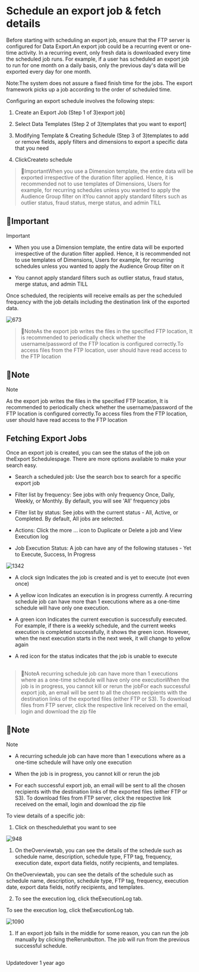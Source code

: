 # Schedule an export job & fetch details

Before starting with scheduling an export job, ensure that the FTP server is configured for Data Export.An export job could be a recurring event or one-time activity. In a recurring event, only fresh data is downloaded every time the scheduled job runs. For example, if a user has scheduled an export job to run for one month on a daily basis, only the previous day's data will be exported every day for one month.

Note:The system does not assure a fixed finish time for the jobs. The export framework picks up a job according to the order of scheduled time.

Configuring an export schedule involves the following steps:

1. Create an Export Job (Step 1 of 3)export job]

2. Select Data Templates (Step 2 of 3)templates that you want to export]

3. Modifying Template & Creating Schedule (Step 3 of 3)templates to add or remove fields, apply filters and dimensions to export a specific data that you need

4. ClickCreateto schedule

> 📘ImportantWhen you use a Dimension template, the entire data will be exported irrespective of the duration filter applied. Hence, it is recommended not to use templates of Dimensions, Users for example, for recurring schedules unless you wanted to apply the Audience Group filter on itYou cannot apply standard filters such as outlier status, fraud status, merge status, and admin TILL

## 📘Important

Important

- When you use a Dimension template, the entire data will be exported irrespective of the duration filter applied. Hence, it is recommended not to use templates of Dimensions, Users for example, for recurring schedules unless you wanted to apply the Audience Group filter on it

- You cannot apply standard filters such as outlier status, fraud status, merge status, and admin TILL

Once scheduled, the recipients will receive emails as per the scheduled frequency with the job details including the destination link of the exported data.

![673](https://files.readme.io/aa16acc-Uv54KdWoMjekGZdBu9jNzng3_KTWhoGbUQ.png)

> 📘NoteAs the export job writes the files in the specified FTP location, It is recommended to periodically check whether the username/password of the FTP location is configured correctly.To access files from the FTP location, user should have read access to the FTP location

## 📘Note

Note

As the export job writes the files in the specified FTP location, It is recommended to periodically check whether the username/password of the FTP location is configured correctly.To access files from the FTP location, user should have read access to the FTP location

## Fetching Export Jobs

Once an export job is created, you can see the status of the job on theExport Schedulespage. There are more options available to make your search easy.

- Search a scheduled job: Use the search box to search for a specific export job

- Filter list by frequency: See jobs with only frequency Once, Daily, Weekly, or Monthly. By default, you will see 'All' frequency jobs

- Filter list by status: See jobs with the current status - All, Active, or Completed. By default, All jobs are selected.

- Actions: Click the more ... icon to Duplicate or Delete a job and View Execution log

- Job Execution Status: A job can have any of the following statuses - Yet to Execute, Success, In Progress

![1342](https://files.readme.io/49d0d25-io363_yGFFgtwcUvfbi1hc5DM4Dwa8BrFA.png)

- A clock sign Indicates the job is created and is yet to execute (not even once)

- A yellow icon Indicates an execution is in progress currently. A recurring schedule job can have more than 1 executions where as a one-time schedule will have only one execution.

- A green icon Indicates the current execution is successfully executed. For example, if there is a weekly schedule, and the current weeks execution is completed successfully, it shows the green icon. However, when the next execution starts in the next week, it will change to yellow again

- A red icon for the status indicates that the job is unable to execute

## 

> 📘NoteA recurring schedule job can have more than 1 executions where as a one-time schedule will have only one executionWhen the job is in progress, you cannot kill or rerun the jobFor each successful export job, an email will be sent to all the chosen recipients with the destination links of the exported files  (either FTP or S3). To download files from FTP server, click the respective link received on the email, login and download the zip file

## 📘Note

Note

- A recurring schedule job can have more than 1 executions where as a one-time schedule will have only one execution

- When the job is in progress, you cannot kill or rerun the job

- For each successful export job, an email will be sent to all the chosen recipients with the destination links of the exported files  (either FTP or S3). To download files from FTP server, click the respective link received on the email, login and download the zip file

To view details of a specific job:

1. Click on theschedulethat you want to see

![948](https://files.readme.io/d5a41f4-fZmsndk_oK3ggNnBVcKb-n8BbUNWhJmqhg.png)

1. On theOverviewtab, you can see the details of the schedule such as schedule name, description, schedule type, FTP tag, frequency, execution date, export data fields, notify recipients, and templates.

On theOverviewtab, you can see the details of the schedule such as schedule name, description, schedule type, FTP tag, frequency, execution date, export data fields, notify recipients, and templates.

2. To see the execution log, click theExecutionLog tab.

To see the execution log, click theExecutionLog tab.

![1090](https://files.readme.io/0169fe1-auWMH_aldn_gOCem_FvvTDtrV8GBHmpE_Q.png)

1. If an export job fails in the middle for some reason, you can run the job manually by clicking theRerunbutton. The job will run from the previous successful schedule.

## 

Updatedover 1 year ago